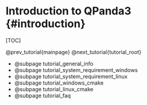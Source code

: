 Introduction to QPanda3 {#introduction}
=======================

[TOC]

@prev_tutorial{mainpage}
@next_tutorial{tutorial_root}

- @subpage tutorial_general_info
- @subpage tutorial_system_requirement_windows
- @subpage tutorial_system_requirement_linux
- @subpage tutorial_windows_cmake
- @subpage tutorial_linux_cmake
- @subpage tutorial_faq

